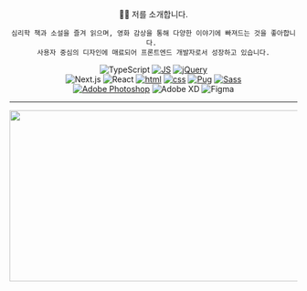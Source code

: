 <!--
**E-JIWON/E-JIWON** is a ✨ _special_ ✨ repository because its `README.md` (this file) appears on your GitHub profile.

Here are some ideas to get you started:

- 🔭 I’m currently working on ...
- 🌱 I’m currently learning ...
- 👯 I’m looking to collaborate on ...
- 🤔 I’m looking for help with ...
- 💬 Ask me about ...
- 📫 How to reach me: ...
- 😄 Pronouns: ...
- ⚡ Fun fact: ...
-->

<div align=center>	
  
🧑‍💻 저를 소개합니다.


```
심리학 책과 소설을 즐겨 읽으며, 영화 감상을 통해 다양한 이야기에 빠져드는 것을 좋아합니다. 
사용자 중심의 디자인에 매료되어 프론트엔드 개발자로서 성장하고 있습니다.
```


![TypeScript](https://img.shields.io/badge/TypeScript-007ACC?style=flat-square&logo=typescript&logoColor=white)
[![JS](https://img.shields.io/badge/JavaScript-F7DF1E?style=flat-square&logo=JavaScript&logoColor=black)](https://github.com/meowoof011/02_MatrixCalculator)
[![jQuery](https://img.shields.io/badge/jQuery-0769AD?style=flat-square&logo=jQuery&logoColor=white)](https://github.com/meowoof011/08_AnimalCrossing)   
![Next.js](https://img.shields.io/badge/Next.js-000?logo=nextdotjs&logoColor=fff&style=flat-square)
![React](https://img.shields.io/badge/React-20232A?style=flat-square&logo=react&logoColor=61DAFB)
[![html](https://img.shields.io/badge/Html-E34F26?style=flat-square&logo=Html5&logoColor=white)](https://github.com/meowoof011/01_GrapeFestival) 
[![css](https://img.shields.io/badge/CSS-1572B6?style=flat-square&logo=CSS3&logoColor=white)](https://github.com/meowoof011/07_LineGames) 
[![Pug](https://img.shields.io/badge/Pug-A86454?style=flat-square&logo=Pug&logoColor=white)](https://github.com/meowoof011/04_ChangeCalculator)
[![Sass](https://img.shields.io/badge/Sass-CC6699?style=flat-square&logo=Sass&logoColor=white)](https://github.com/meowoof011/04_ChangeCalculator)   
[![Adobe Photoshop](https://img.shields.io/badge/Photoshop-31A8FF?style=flat-square&logo=AdobePhotoshop&logoColor=white)](https://github.com/meowoof011/03_ProductInfo) 
![Adobe XD](https://img.shields.io/badge/Adobe%20XD-470137?style=flat-square&logo=Adobe%20XD&logoColor=#FF61F6)
![Figma](https://img.shields.io/badge/Figma-F24E1E?style=flat-square&logo=figma&logoColor=white)
  
</div>

---
<a href="https://github.com/devxb/gitanimals">
<img
  src="https://render.gitanimals.org/farms/E-JIWON"
  width="600"
  height="300"
/>
</a>


